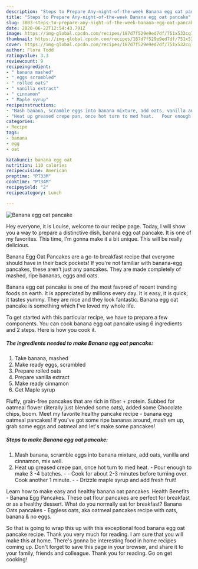 ```yaml
---
description: "Steps to Prepare Any-night-of-the-week Banana egg oat pancake"
title: "Steps to Prepare Any-night-of-the-week Banana egg oat pancake"
slug: 3803-steps-to-prepare-any-night-of-the-week-banana-egg-oat-pancake
date: 2020-06-22T12:54:43.791Z
image: https://img-global.cpcdn.com/recipes/187d7f529e9ed7df/751x532cq70/banana-egg-oat-pancake-recipe-main-photo.jpg
thumbnail: https://img-global.cpcdn.com/recipes/187d7f529e9ed7df/751x532cq70/banana-egg-oat-pancake-recipe-main-photo.jpg
cover: https://img-global.cpcdn.com/recipes/187d7f529e9ed7df/751x532cq70/banana-egg-oat-pancake-recipe-main-photo.jpg
author: Flora Todd
ratingvalue: 3.3
reviewcount: 9
recipeingredient:
- " banana mashed"
- " eggs scrambled"
- " rolled oats"
- " vanilla extract"
- " cinnamon"
- " Maple syrup"
recipeinstructions:
- "Mash banana, scramble eggs into banana mixture, add oats, vanilla and cinnamon, mix well."
- "Heat up greased crepe pan, once hot turn to med heat.   Pour enough to make 3 -4 batches.   Cook for about 2-3 minutes before turning over.  Cook another 1 minute.    Drizzle maple syrup and add fresh fruit!"
categories:
- Recipe
tags:
- banana
- egg
- oat

katakunci: banana egg oat 
nutrition: 110 calories
recipecuisine: American
preptime: "PT33M"
cooktime: "PT34M"
recipeyield: "2"
recipecategory: Lunch

---
```



![Banana egg oat pancake](https://img-global.cpcdn.com/recipes/187d7f529e9ed7df/751x532cq70/banana-egg-oat-pancake-recipe-main-photo.jpg)

Hey everyone, it is Louise, welcome to our recipe page. Today, I will show you a way to prepare a distinctive dish, banana egg oat pancake. It is one of my favorites. This time, I'm gonna make it a bit unique. This will be really delicious.

Banana Egg Oat Pancakes are a go-to breakfast recipe that everyone should have in their back pockets! If you&#39;re not familiar with banana-egg pancakes, these aren&#39;t just any pancakes. They are made completely of mashed, ripe bananas, eggs and oats.

Banana egg oat pancake is one of the most favored of recent trending foods on earth. It is appreciated by millions every day. It is easy, it is quick, it tastes yummy. They are nice and they look fantastic. Banana egg oat pancake is something which I've loved my whole life.


To get started with this particular recipe, we have to prepare a few components. You can cook banana egg oat pancake using 6 ingredients and 2 steps. Here is how you cook it.

<!--inarticleads1-->

##### The ingredients needed to make Banana egg oat pancake:

1. Take  banana, mashed
1. Make ready  eggs, scrambled
1. Prepare  rolled oats
1. Prepare  vanilla extract
1. Make ready  cinnamon
1. Get  Maple syrup


Fluffy, grain-free pancakes that are rich in fiber + protein. Subbed for oatmeal flower (literally just blended some oats), added some Chocolate chips, boom. Meet my favorite healthy pancake recipe - banana egg oatmeal pancakes! If you&#39;ve got some ripe bananas around, mash em up, grab some eggs and oatmeal and let&#39;s make some pancakes! 

<!--inarticleads2-->

##### Steps to make Banana egg oat pancake:

1. Mash banana, scramble eggs into banana mixture, add oats, vanilla and cinnamon, mix well.
1. Heat up greased crepe pan, once hot turn to med heat.   - Pour enough to make 3 -4 batches.  -  - Cook for about 2-3 minutes before turning over.  Cook another 1 minute.   -  - Drizzle maple syrup and add fresh fruit!


Learn how to make easy and healthy banana oat pancakes. Health Benefits - Banana Egg Pancakes. These oat flour pancakes are perfect for breakfast or as a healthy dessert. What do you normally eat for breakfast? Banana Oats pancakes - Eggless oats, aka oatmeal pancakes recipe with oats, banana &amp; no eggs. 

So that is going to wrap this up with this exceptional food banana egg oat pancake recipe. Thank you very much for reading. I am sure that you will make this at home. There's gonna be interesting food in home recipes coming up. Don't forget to save this page in your browser, and share it to your family, friends and colleague. Thank you for reading. Go on get cooking!
